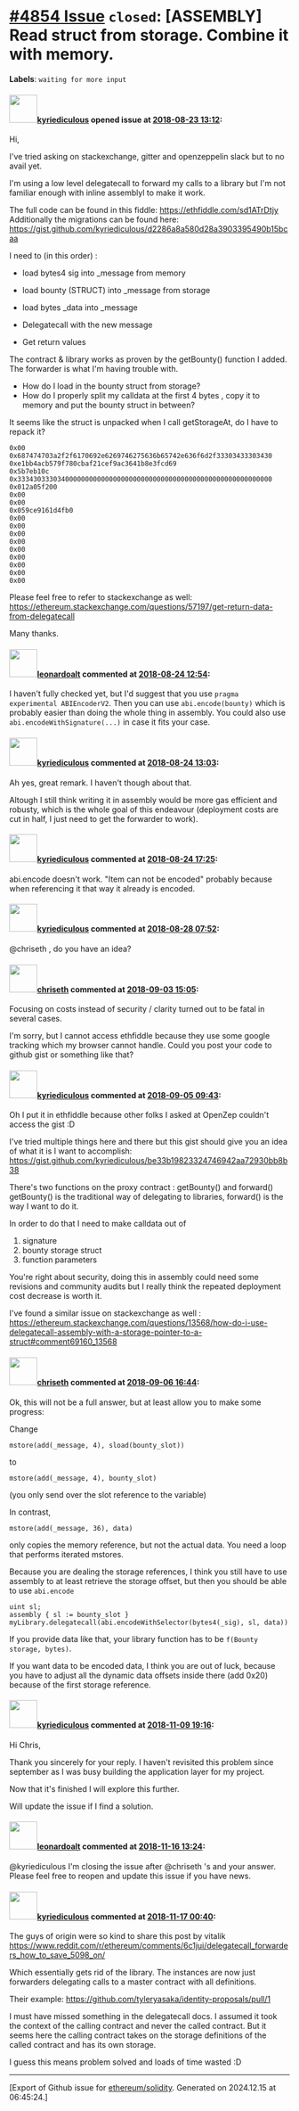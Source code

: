 # [\#4854 Issue](https://github.com/ethereum/solidity/issues/4854) `closed`: [ASSEMBLY] Read struct from storage. Combine it with memory.
**Labels**: `waiting for more input`


#### <img src="https://avatars.githubusercontent.com/u/22256858?u=07b86c13cae3b8ba34a88fc20813dbeb5d40ab76&v=4" width="50">[kyriediculous](https://github.com/kyriediculous) opened issue at [2018-08-23 13:12](https://github.com/ethereum/solidity/issues/4854):

Hi,

I've tried asking on stackexchange, gitter and openzeppelin slack but to no avail yet. 

I'm using a low level delegatecall to forward my calls to a library but I'm not familiar enough with inline assemblyl to make it work. 

The full code can be found in this fiddle: https://ethfiddle.com/sd1ATrDtjy
Additionally the migrations can be found here: https://gist.github.com/kyriediculous/d2286a8a580d28a3903395490b15bcaa

I need to (in this order) :

- load bytes4 sig into _message from memory

- load bounty (STRUCT) into _message from storage 

- load bytes _data into _message

- Delegatecall with the new message

- Get return values 


The contract & library works as proven by the getBounty() function I added. The forwarder is what I'm having trouble with.
- How do I load in the bounty struct from storage? 
- How do I properly split my calldata at the first 4 bytes , copy it to memory and put the bounty struct in between? 

It seems like the struct is unpacked when I call getStorageAt, do I have to repack it? 

```
0x00
0x687474703a2f2f6170692e6269746275636b65742e636f6d2f33303433303430
0xe1bb4acb579f780cbaf21cef9ac3641b8e3fcd69
0x5b7eb10c
0x3334303330340000000000000000000000000000000000000000000000000000
0x012a05f200
0x00
0x00
0x059ce9161d4fb0
0x00
0x00
0x00
0x00
0x00
0x00
0x00
0x00
0x00
```

Please feel free to refer to stackexchange as well: https://ethereum.stackexchange.com/questions/57197/get-return-data-from-delegatecall

Many thanks.

#### <img src="https://avatars.githubusercontent.com/u/504195?u=ce2facd14af9fd474ebff49f0d44891f56f7500f&v=4" width="50">[leonardoalt](https://github.com/leonardoalt) commented at [2018-08-24 12:54](https://github.com/ethereum/solidity/issues/4854#issuecomment-415750069):

I haven't fully checked yet, but I'd suggest that you use `pragma experimental ABIEncoderV2`. Then you can use `abi.encode(bounty)` which is probably easier than doing the whole thing in assembly. You could also use `abi.encodeWithSignature(...)` in case it fits your case.

#### <img src="https://avatars.githubusercontent.com/u/22256858?u=07b86c13cae3b8ba34a88fc20813dbeb5d40ab76&v=4" width="50">[kyriediculous](https://github.com/kyriediculous) commented at [2018-08-24 13:03](https://github.com/ethereum/solidity/issues/4854#issuecomment-415752367):

Ah yes, great remark. I haven't though about that. 

Altough I still think writing it in assembly would be  more gas efficient and robusty, which is the whole goal of this endeavour (deployment costs are cut in half, I just need to get the forwarder to work).

#### <img src="https://avatars.githubusercontent.com/u/22256858?u=07b86c13cae3b8ba34a88fc20813dbeb5d40ab76&v=4" width="50">[kyriediculous](https://github.com/kyriediculous) commented at [2018-08-24 17:25](https://github.com/ethereum/solidity/issues/4854#issuecomment-415826376):

abi.encode doesn't work. "Item can not be encoded" probably because when referencing it that way it already is encoded.

#### <img src="https://avatars.githubusercontent.com/u/22256858?u=07b86c13cae3b8ba34a88fc20813dbeb5d40ab76&v=4" width="50">[kyriediculous](https://github.com/kyriediculous) commented at [2018-08-28 07:52](https://github.com/ethereum/solidity/issues/4854#issuecomment-416486256):

@chriseth , do you have an idea?

#### <img src="https://avatars.githubusercontent.com/u/9073706?v=4" width="50">[chriseth](https://github.com/chriseth) commented at [2018-09-03 15:05](https://github.com/ethereum/solidity/issues/4854#issuecomment-418140425):

Focusing on costs instead of security / clarity turned out to be fatal in several cases.

I'm sorry, but I cannot access ethfiddle because they use some google tracking which my browser cannot handle. Could you post your code to github gist or something like that?

#### <img src="https://avatars.githubusercontent.com/u/22256858?u=07b86c13cae3b8ba34a88fc20813dbeb5d40ab76&v=4" width="50">[kyriediculous](https://github.com/kyriediculous) commented at [2018-09-05 09:43](https://github.com/ethereum/solidity/issues/4854#issuecomment-418668849):

Oh I put it in ethfiddle because other folks I asked at OpenZep couldn't access the gist :D 

I've tried multiple things here and there but this gist should give you an idea of what it is I want to accomplish:  https://gist.github.com/kyriediculous/be33b19823324746942aa72930bb8b38 

There's two functions on the proxy contract : getBounty() and forward() 
getBounty() is the traditional way of delegating to libraries, forward() is the way I want to do it.

In order to do that I need to make calldata out of 
1. signature 
2. bounty storage struct 
3. function parameters

You're right about security, doing this in assembly could need some revisions and community audits but I really think the repeated deployment cost decrease is worth it. 

I've found a similar issue on stackexchange as well : https://ethereum.stackexchange.com/questions/13568/how-do-i-use-delegatecall-assembly-with-a-storage-pointer-to-a-struct#comment69160_13568

#### <img src="https://avatars.githubusercontent.com/u/9073706?v=4" width="50">[chriseth](https://github.com/chriseth) commented at [2018-09-06 16:44](https://github.com/ethereum/solidity/issues/4854#issuecomment-419162747):

Ok, this will not be a full answer, but at least allow you to make some progress:

Change
``` 
mstore(add(_message, 4), sload(bounty_slot))
```
to
```
mstore(add(_message, 4), bounty_slot)
```
(you only send over the slot reference to the variable)

In contrast,
```
mstore(add(_message, 36), data)
```
only copies the memory reference, but not the actual data. You need a loop that performs iterated mstores.

Because you are dealing the storage references, I think you still have to use assembly to at least retrieve the storage offset, but then you should be able to use `abi.encode`
```
uint sl;
assembly { sl := bounty_slot }
myLibrary.delegatecall(abi.encodeWithSelector(bytes4(_sig), sl, data))
```

If you provide data like that, your library function has to be `f(Bounty storage, bytes)`.

If you want data to be encoded data, I think you are out of luck, because you have to adjust all the dynamic data offsets inside there (add 0x20) because of the first storage reference.

#### <img src="https://avatars.githubusercontent.com/u/22256858?u=07b86c13cae3b8ba34a88fc20813dbeb5d40ab76&v=4" width="50">[kyriediculous](https://github.com/kyriediculous) commented at [2018-11-09 19:16](https://github.com/ethereum/solidity/issues/4854#issuecomment-437465473):

Hi Chris,

Thank you sincerely for your reply.
I haven't revisited this problem since september as I was busy building the application layer for my project. 

Now that it's finished I will explore this further. 

Will update the issue if I find a solution.

#### <img src="https://avatars.githubusercontent.com/u/504195?u=ce2facd14af9fd474ebff49f0d44891f56f7500f&v=4" width="50">[leonardoalt](https://github.com/leonardoalt) commented at [2018-11-16 13:24](https://github.com/ethereum/solidity/issues/4854#issuecomment-439391844):

@kyriediculous I'm closing the issue after @chriseth 's and your answer. Please feel free to reopen and update this issue if you have news.

#### <img src="https://avatars.githubusercontent.com/u/22256858?u=07b86c13cae3b8ba34a88fc20813dbeb5d40ab76&v=4" width="50">[kyriediculous](https://github.com/kyriediculous) commented at [2018-11-17 00:40](https://github.com/ethereum/solidity/issues/4854#issuecomment-439570288):

The guys of origin were so kind to share this post by vitalik https://www.reddit.com/r/ethereum/comments/6c1jui/delegatecall_forwarders_how_to_save_5098_on/ 

Which essentially gets rid of the library.
The instances are now just forwarders delegating calls to a master contract with all definitions.

Their example: https://github.com/tyleryasaka/identity-proposals/pull/1

I must have missed something in the delegatecall docs. I assumed it took the context of the calling contract and never the called contract. But it seems here the calling contract takes on the storage definitions of the called contract and has its own storage. 

I guess this means problem solved and loads of time wasted :D


-------------------------------------------------------------------------------



[Export of Github issue for [ethereum/solidity](https://github.com/ethereum/solidity). Generated on 2024.12.15 at 06:45:24.]
